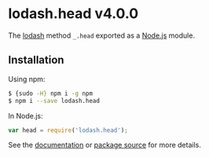 # lodash.head v4.0.0

The [lodash](https://lodash.com/) method `_.head` exported as a [Node.js](https://nodejs.org/) module.

## Installation

Using npm:
```bash
$ {sudo -H} npm i -g npm
$ npm i --save lodash.head
```

In Node.js:
```js
var head = require('lodash.head');
```

See the [documentation](https://lodash.com/docs#head) or [package source](https://github.com/lodash/lodash/blob/4.0.0-npm-packages/lodash.head) for more details.
